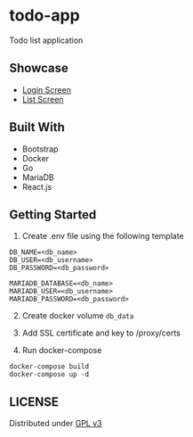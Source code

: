 # todo-app

Todo list application

## Showcase

- [Login Screen](images/login.png)
- [List Screen](images/list.png)

## Built With

- Bootstrap
- Docker
- Go
- MariaDB
- React.js

## Getting Started

1. Create .env file using the following template
```
DB_NAME=<db_name>
DB_USER=<db_username>
DB_PASSWORD=<db_password>

MARIADB_DATABASE=<db_name>
MARIADB_USER=<db_username>
MARIADB_PASSWORD=<db_password>
```

2. Create docker volume `db_data`

3. Add SSL certificate and key to /proxy/certs

4. Run docker-compose
```
docker-compose build
docker-compose up -d
```

## LICENSE

Distributed under [GPL v3](LICENSE)